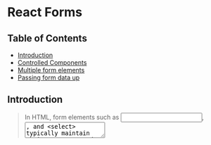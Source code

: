 # React Forms

## Table of Contents

<!-- toc -->

- [Introduction](#introduction)
- [Controlled Components](#controlled-components)
- [Multiple form elements](#multiple-form-elements)
- [Passing form data up](#passing-form-data-up)

<!-- tocstop -->

## Introduction

> In HTML, form elements such as <input>, <textarea>, and <select> typically maintain their own state and update it based on user input. In React, mutable state is typically kept in the state property of components, and only updated with setState().

> We can combine the two by making the React state be the “single source of truth”. The React component that renders a form also controls what happens in that form on subsequent user input. An input form element whose value is controlled by React in this way is called a “controlled component”.

When working with form elements we can create a function that both handles the form's submit and has access to the data entered. Unlike typical html form elements, react is aware anytime these elements are changed: the state will be updated. Components that are handled like this are referred to as controlled components.

## Controlled Components

To create basic controlled components:
- create a state property in the component for the form element
- set the value on the form element to that state property in the component
- create a callback to handle `onChange` that will update the state and thus constantly display the new value
- create a callback to handle `onSubmit`
- bind both callbacks in the constructor

```javascript
class FormComponent extends React.Component {
  constructor(props) {
    super(props);
    this.state = {username: ''};
    this.handleChange = this.handleChange.bind(this);
    this.handleSubmit = this.handleSubmit.bind(this);
  }

  handleChange(e) {
    // runs on every keystroke event
    this.setState({username: e.target.value});
  }

  handleSubmit(e) {
    // do something with the form data
    e.preventDefault();
    console.log('A name was submitted: ' + this.state.username);
    this.setState({username: ''});
  }

  render() {
    return (
      <form onSubmit={this.handleSubmit}>
        <label htmlFor="username">username</label>
        <input type="text" id="username" name="username" value={this.state.username} onChange={this.handleChange} />
        <input type="submit" value="Submit" />
      </form>
    );
  }
}
```

**NOTE:** the usual `for` attribute used with `<label>` elements is replaced with `htmlFor` in react.


## Multiple form elements

Due to the requirements shown above, when you have multiple form fields and elements, the code can get pretty long. One thing we can do to trim things down is to use an ES6 syntax technique called *computed property names* in our change event handler. For example, if we wanted to add two more fields to the form above, we would need to add two new matching state properties but, **provided the `name` attributes match the state property names** we can do this:

```javascript
handleChange(e) {
  // runs on every keystroke event
  this.setState({[e.target.name]: e.target.value});
}
```

So the whole thing would look like:

```javascript
class FormComponent extends Component {
  constructor(props) {
    super(props);
    this.state = {
      username: '',
      email: '',
      password: ''
    };
    this.handleChange = this.handleChange.bind(this);
    this.handleSubmit = this.handleSubmit.bind(this);
  }

  handleChange(e) {
    // runs on every keystroke event
    this.setState({[e.target.name]: e.target.value});
  }

  handleSubmit(e) {
    // do something with the form data
    e.preventDefault();
    console.log('A name was submitted: ' + this.state.username);
    this.setState({username: ''});
  }

  render() {
    return (
      <form onSubmit={this.handleSubmit}>
        <label htmlFor="username">username</label>
        <input
          type="text"
          id="username"
          name="username"
          value={this.state.username}
          onChange={this.handleChange}
        />
        <input
          type="text"
          name="email"
          placeholder="email"
          value={this.state.email}
          onChange={this.handleChange}
        />
        <input
          type="password"
          name="password"
          placeholder="password"
          value={this.state.password}
          onChange={this.handleChange}
        />
        <input type="submit" value="Submit" />
      </form>
    );
  }
}
```

## Passing form data up

This example is similar to what's shown in `state.md`.

Parent component:
```javascript
class ParentComponent extends Component {
  constructor(props) {
    super(props);
    this.state = {
      items: [
        {name: 'cream', qty: '3 cartons'}
      ]
    };
    this.addItem = this.addItem.bind(this);
  }

  addItem(item) {
    this.setState(state => {
      return {items: [...state.items, item]};
    })
  }

  renderItems() {
    return (
      <ul>
        {this.state.items.map(item => (
          <li key={item.name}>{item.name} - {item.qty}</li>
        ))}
      </ul>
    );
  }

  render() {
    return (
      <div>
        {this.renderItems()}
        <ChildComponent addItem={this.addItem} />
      </div>
    );
  }
}
```

Child component:
```javascript
class ChildComponent extends Component {
  constructor(props) {
    super(props);
    this.state = {name: '', qty: ''};
    this.handleChange = this.handleChange.bind(this);
    this.handleSubmit = this.handleSubmit.bind(this);
  }

  handleChange(e) {
    this.setState({[e.target.name]: e.target.value});
  }

  handleSubmit(e) {
    e.preventDefault();
    this.props.addItem(this.state);
    this.setState({name: '', qty: ''});
  }

  render() {
    return (
      <form onSubmit={this.handleSubmit}>
        <label htmlFor="name">Name:</label>
        <input
          type="text"
          id="name"
          name="name"
          value={this.state.name}
          onChange={this.handleChange}
        />
        <label htmlFor="name">Quantity:</label>
        <input
          type="text"
          id="qty"
          name="qty"
          value={this.state.qty}
          onChange={this.handleChange}
        />
        <input type="submit"/>
      </form>
    )
  }
}
```
